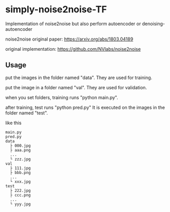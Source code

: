 # simply-noise2noise-TF
Implementation of noise2noise but also perform autoencoder or denoising-autoencoder

noise2noise original paper: https://arxiv.org/abs/1803.04189

original implementation: https://github.com/NVlabs/noise2noise

## Usage
put the images in the folder named "data". They are used for training. 
       
put the image in a folder named "val". They are used for validation.

when you set folders, training runs "python main.py". 

after training, test runs "python pred.py" It is executed on the images in the folder named "test". 


like this
```
main.py
pred.py
data
  ├ 000.jpg
  ├ aaa.png
  ...
  └ zzz.jpg
val
  ├ 111.jpg
  ├ bbb.png
  ...
  └ xxx.jpg
test
  ├ 222.jpg
  ├ ccc.png
  ...
  └ yyy.jpg 
```
